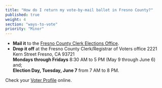 ```yaml
---
title: "How do I return my vote-by-mail ballot in Fresno County?"
published: true
weight: 4
section: "ways-to-vote"
priority: "Minor"
---
```

- **Mail it** to the [Fresno County Clerk Elections Office](#section-election-office-contact).  
- **Drop it off** at the Fresno County Clerk/Registrar of Voters office 2221 Kern Street Fresno, CA 93721  
	**Mondays through Fridays** 8:30 AM to 5 PM (May 9 through June 6) and;  
	**Election Day, Tuesday, June 7** from 7 AM to 8 PM.  

Check your [Voter Profile](http://www.co.fresno.ca.us/DepartmentPage.aspx?id=67205) online.  
